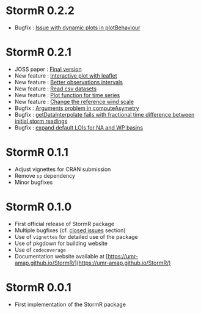 # StormR 0.2.2
* Bugfix : [Issue with dynamic plots in plotBehaviour](https://github.com/umr-amap/StormR/pull/93)

# StormR 0.2.1
* JOSS paper : [Final version](https://joss.theoj.org/papers/10.21105/joss.05766)
* New feature : [Interactive plot with leaflet](https://github.com/umr-amap/StormR/pull/77)
* New feature : [Better observations intervals](https://github.com/umr-amap/StormR/pull/73)
* New feature : [Read csv datasets](https://github.com/umr-amap/StormR/pull/76)
* New feature : [Plot function for time series](https://github.com/umr-amap/StormR/pull/72)
* New feature : [Change the reference wind scale](https://github.com/umr-amap/StormR/pull/75)
* Bugfix : [Arguments problem in computeAsymetry](https://github.com/umr-amap/StormR/issues/80)
* Bugfix : [getDataInterpolate fails with fractional time difference between initial storm readings](https://github.com/umr-amap/StormR/issues/86)
* Bugfix : [expand default LOIs for NA and WP basins](https://github.com/umr-amap/StormR/pull/87)

# StormR 0.1.1
* Adjust vignettes for CRAN submission
* Remove `sp` dependency
* Minor bugfixes

# StormR 0.1.0
* First official release of StormR package
* Multiple bugfixes (cf. [closed issues](https://github.com/umr-amap/StormR/issues?q=is%3Aissue+is%3Aclosed) section)
* Use of `vignettes` for detailed use of the package
* Use of pkgdown for building website
* Use of `codecoverage`
* Documentation website available at [https://umr-amap.github.io/StormR/](https://umr-amap.github.io/StormR/)

# StormR 0.0.1
* First implementation of the StormR package
